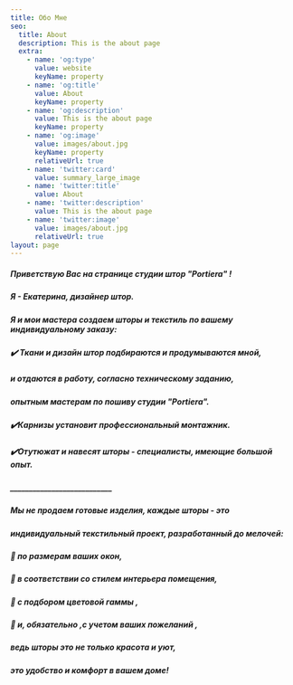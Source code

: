 ```yaml
---
title: Обо Мне
seo:
  title: About
  description: This is the about page
  extra:
    - name: 'og:type'
      value: website
      keyName: property
    - name: 'og:title'
      value: About
      keyName: property
    - name: 'og:description'
      value: This is the about page
      keyName: property
    - name: 'og:image'
      value: images/about.jpg
      keyName: property
      relativeUrl: true
    - name: 'twitter:card'
      value: summary_large_image
    - name: 'twitter:title'
      value: About
    - name: 'twitter:description'
      value: This is the about page
    - name: 'twitter:image'
      value: images/about.jpg
      relativeUrl: true
layout: page
---
```

##### Приветствую Вас на странице студии штор "Portiera" !

##### Я - Екатерина, дизайнер штор.

##### Я и мои мастера создаем шторы и текстиль по вашему индивидуальному заказу:

##### ✔️ Ткани и дизайн штор подбираются и продумываются мной,

##### и отдаются в работу, согласно техническому заданию,

##### опытным мастерам по пошиву студии "Portiera".

##### ✔️Карнизы установит профессиональный монтажник.

##### ✔️Отутюжат и навесят шторы - специалисты, имеющие большой опыт.

##### \_*\_*\_*\_*\_*\_*\_*\_*\_*\_*\_*\_*\_*\_*\_*\_*\_*\_*\_*\_*\_*\_*\_*\_*\__\_

##### Мы не продаем готовые изделия, каждые шторы - это

##### индивидуальный текстильный проект, разработанный до мелочей:

##### 🔶 по размерам ваших окон,

##### 🔶 в соответствии со стилем интерьера помещения,

##### 🔶 с подбором цветовой гаммы ,

##### 🔶 и, обязательно ,с учетом ваших пожеланий ,

##### ведь шторы это не только красота и уют,

##### это удобство и комфорт в вашем доме!
